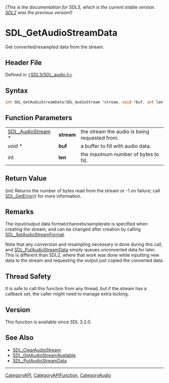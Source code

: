 ###### (This is the documentation for SDL3, which is the current stable version. [SDL2](https://wiki.libsdl.org/SDL2/) was the previous version!)
# SDL_GetAudioStreamData

Get converted/resampled data from the stream.

## Header File

Defined in [<SDL3/SDL_audio.h>](https://github.com/libsdl-org/SDL/blob/main/include/SDL3/SDL_audio.h)

## Syntax

```c
int SDL_GetAudioStreamData(SDL_AudioStream *stream, void *buf, int len);
```

## Function Parameters

|                                      |            |                                               |
| ------------------------------------ | ---------- | --------------------------------------------- |
| [SDL_AudioStream](SDL_AudioStream) * | **stream** | the stream the audio is being requested from. |
| void *                               | **buf**    | a buffer to fill with audio data.             |
| int                                  | **len**    | the maximum number of bytes to fill.          |

## Return Value

(int) Returns the number of bytes read from the stream or -1 on failure;
call [SDL_GetError](SDL_GetError)() for more information.

## Remarks

The input/output data format/channels/samplerate is specified when creating
the stream, and can be changed after creation by calling
[SDL_SetAudioStreamFormat](SDL_SetAudioStreamFormat).

Note that any conversion and resampling necessary is done during this call,
and [SDL_PutAudioStreamData](SDL_PutAudioStreamData) simply queues
unconverted data for later. This is different than SDL2, where that work
was done while inputting new data to the stream and requesting the output
just copied the converted data.

## Thread Safety

It is safe to call this function from any thread, but if the stream has a
callback set, the caller might need to manage extra locking.

## Version

This function is available since SDL 3.2.0.

## See Also

- [SDL_ClearAudioStream](SDL_ClearAudioStream)
- [SDL_GetAudioStreamAvailable](SDL_GetAudioStreamAvailable)
- [SDL_PutAudioStreamData](SDL_PutAudioStreamData)

----
[CategoryAPI](CategoryAPI), [CategoryAPIFunction](CategoryAPIFunction), [CategoryAudio](CategoryAudio)

